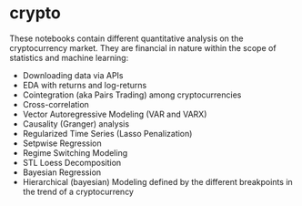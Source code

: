 # crypto

These notebooks contain different quantitative analysis on the cryptocurrency market. 
They are financial in nature within the scope of statistics and machine learning:

- Downloading data via APIs
- EDA with returns and log-returns
- Cointegration (aka Pairs Trading) among cryptocurrencies
- Cross-correlation
- Vector Autoregressive Modeling (VAR and VARX)
- Causality (Granger) analysis
- Regularized Time Series (Lasso Penalization)
- Setpwise Regression
- Regime Switching Modeling
- STL Loess Decomposition
- Bayesian Regression
- Hierarchical (bayesian) Modeling defined by the different breakpoints in the trend of a cryptocurrency

